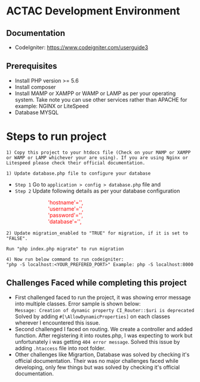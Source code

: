 # ACTAC Development Environment

## Documentation
* CodeIgniter: https://www.codeigniter.com/userguide3

## Prerequisites
* Install PHP version >= 5.6
* Install composer
* Install MAMP or XAMPP or WAMP or LAMP as per your operating system. Take note you can use other services rather than APACHE for example: NGINX or LiteSpeed
* Database MYSQL

# Steps to run project
```Shell
1) Copy this project to your htdocs file (Check on your MAMP or XAMPP or WAMP or LAMP whichever your are using). If you are using Nginx or Litespeed please check their official documentation.
```
```Shell
1) Update database.php file to configure your database
```
* `Step 1` Go to `application > config > database.php` file and
* `Step 2`  Update following details as per your database configuration
<div style="margin-left: 7rem; margin-bottom: 1rem">
	<span style="color: red;">'hostname'='',</span><br />
	<span style="color: red;">'username'='',</span><br />
	<span style="color: red;">'password'='',</span><br />
	<span style="color: red;">'database'='',</span>
</div>

```Shell
2) Update migration_enabled to "TRUE" for migration, if it is set to "FALSE".

Run "php index.php migrate" to run migration
```

```Shell
4) Now run below command to run codeigniter:
"php -S localhost:<YOUR_PREFERED_PORT>" Example: php -S localhost:8000
```

## Challenges Faced while completing this project
* First challenged faced to run the project, it was showing error message into multiple classes. Error sample is shown below:\
	`Message: Creation of dynamic property CI_Router::$uri is deprecated`\
	Solved by adding `#[\AllowDynamicProperties]` on each classes wherever I encountered this issue.
* Second challenged I faced on routing. We create a controller and added function. After registering it into routes.php, I was expecting to work but unfortunately i was getting `404 error message`. Solved this issue by adding `.htaccess` file into root folder.
* Other challenges like Migrartion, Database was solved by checking it's official documentation. Their was no major challenges faced while developing, only few things but was solved by checking it's official documentation.


